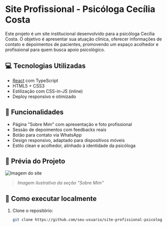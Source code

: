 # Site Profissional - Psicóloga Cecília Costa

Este projeto é um site institucional desenvolvido para a psicóloga Cecília Costa. O objetivo é apresentar sua atuação clínica, oferecer informações de contato e depoimentos de pacientes, promovendo um espaço acolhedor e profissional para quem busca apoio psicológico.

## 💻 Tecnologias Utilizadas

- [React](https://reactjs.org/) com TypeScript  
- HTML5 + CSS3  
- Estilização com CSS-in-JS (inline)  
- Deploy responsivo e otimizado  

## 📄 Funcionalidades

- Página "Sobre Mim" com apresentação e foto profissional  
- Sessão de depoimentos com feedbacks reais  
- Botão para contato via WhatsApp  
- Design responsivo, adaptado para dispositivos móveis  
- Estilo clean e acolhedor, alinhado à identidade da psicóloga

## 📸 Prévia do Projeto

![Imagem do site](https://images.unsplash.com/photo-1580894732444-8ecded7900cd?q=80&w=870&auto=format&fit=crop)

> *Imagem ilustrativa da seção "Sobre Mim"*

## 🚀 Como executar localmente

1. Clone o repositório:
   ```bash
   git clone https://github.com/seu-usuario/site-profissional-psicologa.git
